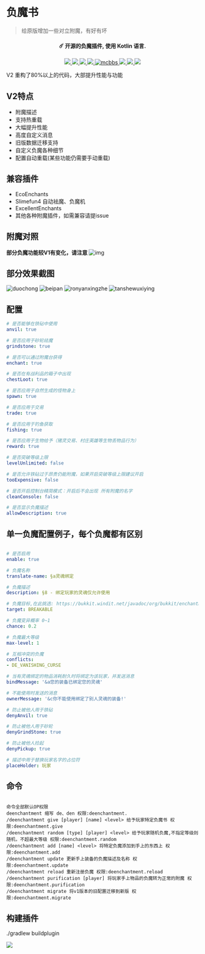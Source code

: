 # 负魔书

> 给原版增加一些对立附魔，有好有坏

<h4 align="center">☄️ 开源的负魔插件, 使用 Kotlin 语言.</h4>
<p align="center">
    <a href="https://www.codefactor.io/repository/github/iseason2000/deenchantment" alt="CodeFactor Score">
        <img src="https://www.codefactor.io/repository/github/iseason2000/deenchantment/badge"/>
    </a>
    <a href="https://sonarcloud.io/summary/new_code?id=Iseason2000_DeEnchantment" alt="source code">
        <img src="https://sonarcloud.io/api/project_badges/measure?project=Iseason2000_DeEnchantment&metric=security_rating"/>
    </a>
    <a href="https://sonarcloud.io/summary/new_code?id=Iseason2000_DeEnchantment" alt="source code">
        <img src="https://sonarcloud.io/api/project_badges/measure?project=Iseason2000_DeEnchantment&metric=ncloc"/>
    </a>
    <a href="https://sonarcloud.io/summary/new_code?id=Iseason2000_DeEnchantment" alt="source code">
        <img src="https://sonarcloud.io/api/project_badges/measure?project=Iseason2000_DeEnchantment&metric=sqale_rating"/>
    </a>
    <a href="https://www.mcbbs.net/thread-1198268-1-1.html">
        <img alt="mcbbs" src="https://img.shields.io/badge/mcbbs-deenchantment-brightgreen"/>
    </a>
    <a href="https://bstats.org/plugin/bukkit/DeEnchantment/13440" alt="bstats servers">
        <img src="https://img.shields.io/bstats/servers/13440?color=brightgreen"/>
    </a>
    <a href="https://bstats.org/plugin/bukkit/DeEnchantment/13440" alt="bstats players">
        <img src="https://img.shields.io/bstats/players/13440?color=brightgreen"/>
    </a>
    <a href="https://github.com/Iseason2000/DeEnchantment" alt="source code">
        <img src="https://img.shields.io/badge/source-code-brightgreen"/>
    </a>
    
</p>


V2 重构了80%以上的代码，大部提升性能与功能

## V2特点

* 附魔描述
* 支持热重载
* 大幅提升性能
* 高度自定义消息
* 旧版数据迁移支持
* 自定义负魔各种细节
* 配置自动重载(某些功能仍需要手动重载)

## 兼容插件

* EcoEnchants
* Slimefun4 自动袪魔、负魔机
* ExcellentEnchants
* 其他各种附魔插件，如需兼容请提issue

## 附魔对照

**部分负魔功能较V1有变化，请注意**
![img](https://user-images.githubusercontent.com/65019366/182375428-b02a48ea-8b45-49f2-b6b4-a425c46fd74a.png)

## 部分效果截图

![duochong](https://user-images.githubusercontent.com/65019366/117104859-72182880-adaf-11eb-8259-ed838d76ef1f.jpg)
![beipan](https://user-images.githubusercontent.com/65019366/117104865-76444600-adaf-11eb-9536-b5c32a4b41ae.jpg)
![ronyanxingzhe](https://user-images.githubusercontent.com/65019366/117104866-76dcdc80-adaf-11eb-93ea-fb88d13311af.jpg)
![tanshewuxiying](https://user-images.githubusercontent.com/65019366/117104867-780e0980-adaf-11eb-8bbd-a6d2c637bbcd.jpg)

## 配置

~~~ yml
# 是否能够在铁砧中使用
anvil: true

# 是否应用于砂轮祛魔
grindstone: true

# 是否可以通过附魔台获得
enchant: true

# 是否在有战利品的箱子中出现
chestLoot: true

# 是否应用于自然生成的怪物身上
spawn: true

# 是否应用于交易
trade: true

# 是否应用于钓鱼获取
fishing: true

# 是否应用于生物给予（猪灵交易、村庄英雄等生物丢物品行为）
reward: true

# 是否突破等级上限
levelUnlimited: false

# 是否允许铁砧过于昂贵仍能附魔，如果开启突破等级上限建议开启
tooExpensive: false

# 是否开启控制台精简模式：开启后不会出现 所有附魔的名字
cleanConsole: false

# 是否显示负魔描述
allowDescription: true

~~~

## 单一负魔配置例子，每个负魔都有区别

~~~ yaml

# 是否启用
enable: true

# 负魔名称
translate-name: §a灵魂绑定

# 负魔描述
description: §8 - 绑定玩家的灵魂仅允许使用

# 负魔目标,在此挑选: https://bukkit.windit.net/javadoc/org/bukkit/enchantments/EnchantmentTarget.html
target: BREAKABLE

# 负魔变异概率 0~1
chance: 0.2

# 负魔最大等级
max-level: 1

# 互相冲突的负魔
conflicts:
- DE_VANISHING_CURSE

# 当有灵魂绑定的物品消耗耐久时将绑定为该玩家，并发送消息
bindMessage: '&a您的装备已绑定您的灵魂'

# 不能使用时发送的消息
ownerMessage: '&c你不能使用绑定了别人灵魂的装备!'

# 防止被他人用于铁砧
denyAnvil: true

# 防止被他人用于砂轮
denyGrindStone: true

# 防止被他人捡起
denyPickup: true

# 描述中用于替换玩家名字的占位符
placeHolder: 玩家

~~~

## 命令

~~~ 

命令全部默认OP权限
deenchantment 缩写 de、den 权限:deenchantment.
/deenchantment give [player] [name] <level> 给予玩家特定负魔书 权限:deenchantment.give
/deenchantment random [type] [player] <level> 给予玩家随机负魔,不指定等级则随机，不超最大等级 权限:deenchantment.random
/deenchantment add [name] <level> 将特定负魔添加到手上的东西上 权限:deenchantment.add
/deenchantment update 更新手上装备的负魔描述及名称 权限:deenchantment.update
/deenchantment reload 重新注册负魔 权限:deenchantment.reload
/deenchantment purification [player] 将玩家手上物品的负魔转为正常的附魔 权限:deenchantment.purification
/deenchantment migrate 将v1版本的旧配置迁移到新版 权限:deenchantment.migrate

~~~

## 构建插件

./gradlew buildplugin

![](https://bstats.org/signatures/bukkit/DeEnchantment.svg)

